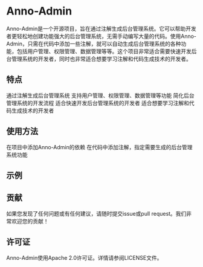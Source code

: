 # Anno-Admin
Anno-Admin是一个开源项目，旨在通过注解生成后台管理系统。它可以帮助开发者更轻松地创建功能强大的后台管理系统，无需手动编写大量的代码。使用Anno-Admin，只需在代码中添加一些注解，就可以自动生成后台管理系统的各种功能，包括用户管理、权限管理、数据管理等等。这个项目非常适合需要快速开发后台管理系统的开发者，同时也非常适合想要学习注解和代码生成技术的开发者。

## 特点
通过注解生成后台管理系统
支持用户管理、权限管理、数据管理等功能
简化后台管理系统的开发流程
适合快速开发后台管理系统的开发者
适合想要学习注解和代码生成技术的开发者
## 使用方法
在项目中添加Anno-Admin的依赖
在代码中添加注解，指定需要生成的后台管理系统功能
## 示例

## 贡献
如果您发现了任何问题或有任何建议，请随时提交issue或pull request。我们非常欢迎您的贡献！

## 许可证
Anno-Admin使用Apache 2.0许可证。详情请参阅LICENSE文件。